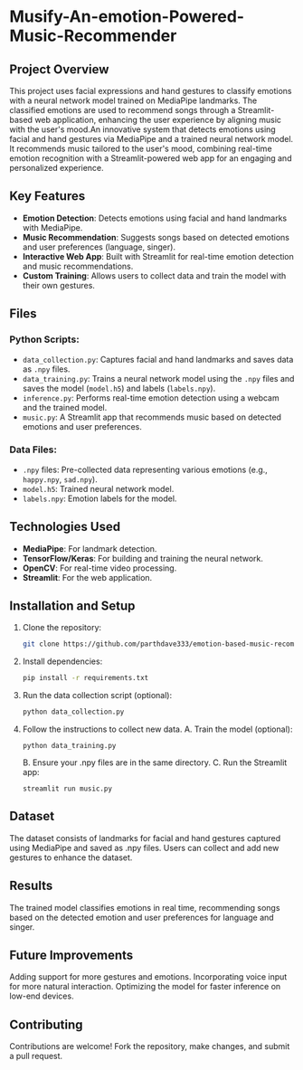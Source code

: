 # Musify-An-emotion-Powered-Music-Recommender

## Project Overview
This project uses facial expressions and hand gestures to classify emotions with a neural network model trained on MediaPipe landmarks. The classified emotions are used to recommend songs through a Streamlit-based web application, enhancing the user experience by aligning music with the user's mood.An innovative system that detects emotions using facial and hand gestures via MediaPipe and a trained neural network model. It recommends music tailored to the user's mood, combining real-time emotion recognition with a Streamlit-powered web app for an engaging and personalized experience.

## Key Features
- **Emotion Detection**: Detects emotions using facial and hand landmarks with MediaPipe.
- **Music Recommendation**: Suggests songs based on detected emotions and user preferences (language, singer).
- **Interactive Web App**: Built with Streamlit for real-time emotion detection and music recommendations.
- **Custom Training**: Allows users to collect data and train the model with their own gestures.

## Files
### Python Scripts:
- `data_collection.py`: Captures facial and hand landmarks and saves data as `.npy` files.
- `data_training.py`: Trains a neural network model using the `.npy` files and saves the model (`model.h5`) and labels (`labels.npy`).
- `inference.py`: Performs real-time emotion detection using a webcam and the trained model.
- `music.py`: A Streamlit app that recommends music based on detected emotions and user preferences.

### Data Files:
- `.npy` files: Pre-collected data representing various emotions (e.g., `happy.npy`, `sad.npy`).
- `model.h5`: Trained neural network model.
- `labels.npy`: Emotion labels for the model.

## Technologies Used
- **MediaPipe**: For landmark detection.
- **TensorFlow/Keras**: For building and training the neural network.
- **OpenCV**: For real-time video processing.
- **Streamlit**: For the web application.

## Installation and Setup
1. Clone the repository:
   ```bash
   git clone https://github.com/parthdave333/emotion-based-music-recommendation.git

2. Install dependencies:
   ```bash
   pip install -r requirements.txt

3. Run the data collection script (optional):
   ```bash
   python data_collection.py

4. Follow the instructions to collect new data.
      A. Train the model (optional):

       python data_training.py
      B. Ensure your .npy files are in the same directory.
      C. Run the Streamlit app:
  
       streamlit run music.py

## Dataset
The dataset consists of landmarks for facial and hand gestures captured using MediaPipe and saved as .npy files. Users can collect and add new gestures to enhance the dataset.

## Results
The trained model classifies emotions in real time, recommending songs based on the detected emotion and user preferences for language and singer.

## Future Improvements
Adding support for more gestures and emotions.
Incorporating voice input for more natural interaction.
Optimizing the model for faster inference on low-end devices.

## Contributing
Contributions are welcome! Fork the repository, make changes, and submit a pull request.
